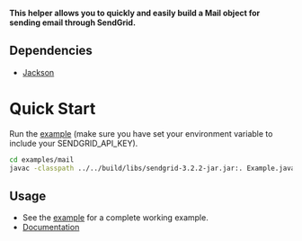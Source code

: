 **This helper allows you to quickly and easily build a Mail object for sending email through SendGrid.**

## Dependencies

- [Jackson](https://github.com/FasterXML/jackson)

# Quick Start

Run the [example](https://github.com/sendgrid/sendgrid-java/tree/master/examples/mail) (make sure you have set your environment variable to include your SENDGRID_API_KEY).

```bash
cd examples/mail
javac -classpath ../../build/libs/sendgrid-3.2.2-jar.jar:. Example.java && java -classpath ../examples/jackson-core-2.9.5.jar:../../build/libs/sendgrid-3.2.2-jar.jar:. Example
```

## Usage

- See the [example](https://github.com/sendgrid/sendgrid-java/tree/master/examples/mail) for a complete working example.
- [Documentation](https://sendgrid.com/docs/API_Reference/Web_API_v3/Mail/overview.html)